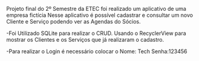 Projeto final do 2º Semestre da ETEC foi realizado um aplicativo de uma empresa fictícia Nesse aplicativo é possível cadastrar e consultar um novo Cliente e Serviço podendo ver as Agendas do Sócios.

-Foi Utilizado SQLite para realizar o CRUD. Usando o RecyclerView para mostrar os Clientes e os Serviços que já realizaram o cadastro.

-Para realizar o Login é necessário colocar o Nome: Tech Senha:123456
